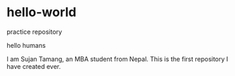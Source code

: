# hello-world
practice repository

hello humans

I am Sujan Tamang, an MBA student from Nepal. This is the first repository I have created ever.
